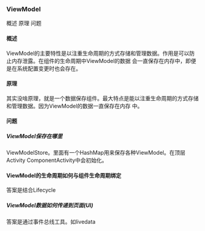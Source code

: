 ### ViewModel

概述
原理
问题

#### 概述
ViewModel的主要特性是以注重生命周期的方式存储和管理数据。作用是可以防止内存泄露。在组件的生命周期中ViewModel的数据
会一直保存在内存中，即便是在系统配置变更时也会存在。

#### 原理
其实没啥原理，就是一个数据保存组件。最大特点是能以注重生命周期的方式存储和管理数据。因为ViewModel的数据一直保存在内存
中。

#### 问题

##### ViewModel保存在哪里
ViewModelStore。里面有一个HashMap用来保存各种ViewModel。在顶层Activity ComponentActivity中会初始化。

#### ViewModel的生命周期如何与组件生命周期绑定
答案是结合Lifecycle

#####  ViewModel数据如何传递到页面(UI)
答案是通过事件总线工具。如livedata
